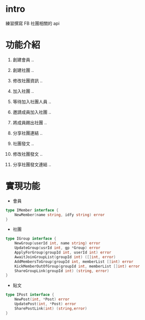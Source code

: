 # intro

練習撰寫 FB 社團相關的 api


# 功能介紹
1. 創建會員 .. <IMember>

1. 創建社團 .. <IGroup>
2. 修改社團資訊 .. <IGroup>
3. 加入社團 .. <IGroup>
4. 等待加入社團人員 .. <IGroup>
5. 邀請成員加入社團 .. <IGroup>
6. 將成員踢出社團 .. <IGroup>
7. 分享社團連結 .. <IPost>

1. 社團發文 .. <IPost>
2. 修改社團發文 .. <IPost>
3. 分享社團發文連結 .. <IPost>


# 實現功能

- 會員
```go
type IMember interface {
	NewMember(name string, idfy string) error
}
```

- 社團
```go
type IGroup interface {
	NewGroup(userId int, name string) error
	UpdateGroup(usrId int, gp *Group) error
	ApplyForGroup(groupId int, userId int) error
	AwaitJoinGroupList(groupId int) ([]int, error)
	AddMembersToGroup(groupId int, memberList []int) error
	KickMemberOutOfGroup(groupId int, memberList []int) error
	ShareGroupLink(groupId int) (string, error)
}
```

- 貼文
```go
type IPost interface {
	NewPost(int, *Post) error
	UpdatePost(int, *Post) error
	SharePostLink(int) (string,error)
}
```
